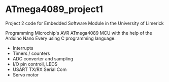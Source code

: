 # ATmega4089_project1
Project 2 code for Embedded Software Module in the University of Limerick

Programming Microchip's AVR ATmega4089 MCU with the help of the Arduino Nano Every using C programming language.
- Interrupts
- Timers / counters
- ADC converter and sampling
- I/O pin controll, LEDS
- USART TX/RX Serial Com 
- Servo motor
